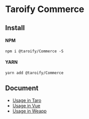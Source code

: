 # Taroify Commerce

## Install

#### NPM

```shell
npm i @taroify/Commerce -S
```

#### YARN

```shell
yarn add @taroify/Commerce
```

## Document

- [Usage in Taro](https://taroify.gitee.io/taroify.com/introduce/)
- [Usage in Vue](https://vant-contrib.gitee.io/vant/#/zh-CN/)
- [Usage in Weapp](https://vant-contrib.gitee.io/vant-weapp/#/home)
